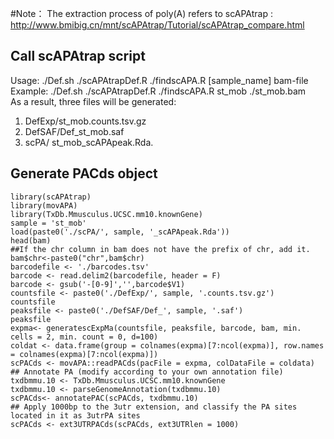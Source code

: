 #Note： The extraction process of poly(A) refers to scAPAtrap : http://www.bmibig.cn/mnt/scAPAtrap/Tutorial/scAPAtrap_compare.html
## Call scAPAtrap script  
Usage: ./Def.sh ./scAPAtrapDef.R ./findscAPA.R [sample_name] bam-file   
Example: ./Def.sh ./scAPAtrapDef.R ./findscAPA.R st_mob ./st_mob.bam  
As a result, three files will be generated:   
1. DefExp/st_mob.counts.tsv.gz   
2. DefSAF/Def_st_mob.saf    
3. scPA/ st_mob_scAPApeak.Rda.   

## Generate PACds object  
```
library(scAPAtrap)
library(movAPA)
library(TxDb.Mmusculus.UCSC.mm10.knownGene)
sample = 'st_mob'
load(paste0('./scPA/', sample, '_scAPApeak.Rda'))
head(bam)
##If the chr column in bam does not have the prefix of chr, add it.
bam$chr<-paste0("chr",bam$chr)
barcodefile <- './barcodes.tsv'
barcode <- read.delim2(barcodefile, header = F)
barcode <- gsub('-[0-9]','',barcode$V1)
countsfile <- paste0('./DefExp/', sample, '.counts.tsv.gz')
countsfile
peaksfile <- paste0('./DefSAF/Def_', sample, '.saf')
peaksfile
expma<- generatescExpMa(countsfile, peaksfile, barcode, bam, min. cells = 2, min. count = 0, d=100)
coldat <- data.frame(group = colnames(expma)[7:ncol(expma)], row.names = colnames(expma)[7:ncol(expma)])
scPACds <- movAPA::readPACds(pacFile = expma, colDataFile = coldata)
## Annotate PA (modify according to your own annotation file)
txdbmmu.10 <- TxDb.Mmusculus.UCSC.mm10.knownGene
txdbmmu.10 <- parseGenomeAnnotation(txdbmmu.10)
scPACds<- annotatePAC(scPACds, txdbmmu.10)
## Apply 1000bp to the 3utr extension, and classify the PA sites located in it as 3utrPA sites
scPACds <- ext3UTRPACds(scPACds, ext3UTRlen = 1000)
```

